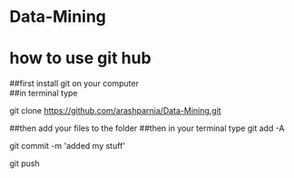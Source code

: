 # Data-Mining

# how to use git hub
##first install git on your computer  
##in terminal type

git clone https://github.com/arashparnia/Data-Mining.git

##then add your files to the folder 
##then in your terminal type 
git add -A

git commit -m 'added my stuff'

git push

